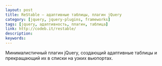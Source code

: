 ```yaml
---
layout: post
title: ReStable — адаптивные таблицы, плагин jQuery
category: [jquery, jquery-plugins, frameworks]
tags: [jquery, адаптивность, плагин, таблица]
link: http://codeb.it/restable/
description:
keywords:
---
```


<p>Минималистичный плагин jQuery, создающий адаптивные таблицы и прекращающий их в списки на узких вьюпортах.</p>
